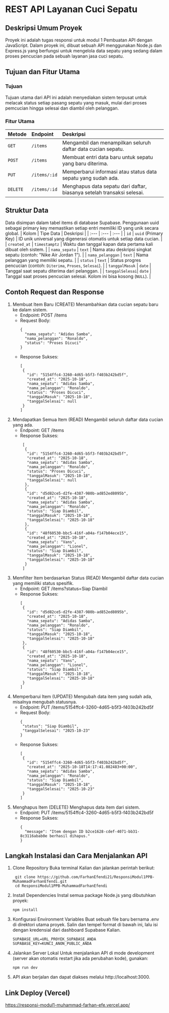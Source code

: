 #  REST API Layanan Cuci Sepatu 
## Deskripsi Umum Proyek
Proyek ini adalah tugas responsi untuk modul 1 Pembuatan API dengan JavaScript. Dalam proyek ini, dibuat sebuah API menggunakan Node.js dan Express.js yang berfungsi untuk mengelola data sepatu yang sedang dalam proses pencucian pada sebuah layanan jasa cuci sepatu.

## Tujuan dan Fitur Utama
### Tujuan
Tujuan utama dari API ini adalah menyediakan sistem terpusat untuk melacak status setiap pasang sepatu yang masuk, mulai dari proses pemcucian hingga selesai dan diambil oleh pelanggan.

### Fitur Utama
| Metode | Endpoint | Deskripsi |
| :--- | :--- | :--- |
| `GET` | `/items` | Mengambil dan menampilkan seluruh daftar data cucian sepatu. |
| `POST` | `/items` | Membuat entri data baru untuk sepatu yang baru diterima. |
| `PUT` | `/items/:id` | Memperbarui informasi atau status data sepatu yang sudah ada. |
| `DELETE` | `/items/:id` | Menghapus data sepatu dari daftar, biasanya setelah transaksi selesai. |

## Struktur Data
Data disimpan dalam tabel items di database Supabase. Penggunaan uuid sebagai primary key memastikan setiap entri memiliki ID yang unik secara global.
| Kolom | Tipe Data | Deskripsi |
| :--- | :--- | :--- |
| `id` | `uuid` (Primary Key) | ID unik universal yang digenerasi otomatis untuk setiap data cucian. |
| `created_at` | `timestamptz` | Waktu dan tanggal kapan data pertama kali dibuat oleh sistem. |
| `nama_sepatu` | `text` | Nama atau deskripsi singkat sepatu (contoh: "Nike Air Jordan 1"). |
| `nama_pelanggan` | `text` | Nama pelanggan yang memiliki sepatu. |
| `status` | `text` | Status progres pencucian (contoh: `Diterima`, `Proses`, `Selesai`). |
| `tanggalMasuk` | `date` | Tanggal saat sepatu diterima dari pelanggan. |
| `tanggalSelesai`| `date` | Tanggal saat proses pencucian selesai. Kolom ini bisa kosong (`NULL`). |

## Contoh Request dan Response
1. Membuat Item Baru (CREATE)
   Menambahkan data cucian sepatu baru ke dalam sistem.
   - Endpoint: POST /items
   - Request Body:
     ```
     {
       "nama_sepatu": "Adidas Samba",
       "nama_pelanggan": "Ronaldo",
       "status": "Proses Dicuci"
     }
   - Response Sukses:
     ```
     [
      {
        "id": "5154ffc4-3260-4d65-b5f3-f403b242bd5f",
        "created_at": "2025-10-18",
        "nama_sepatu": "Adidas Samba",
        "nama_pelanggan": "Ronaldo",
        "status": "Proses Dicuci",
        "tanggalMasuk": "2025-10-18",
        "tanggalSelesai": null
      }
     ]
2. Mendapatkan Semua Item (READ)
   Mengambil seluruh daftar data cucian yang ada.
   - Endpoint: GET /items
   - Response Sukses:
     ```
      [
       {
        "id": "5154ffc4-3260-4d65-b5f3-f403b242bd5f",
        "created_at": "2025-10-18",
        "nama_sepatu": "Adidas Samba",
        "nama_pelanggan": "Ronaldo",
        "status": "Proses Dicuci",
        "tanggalMasuk": "2025-10-18",
        "tanggalSelesai": null
       },
       {
        "id": "d5d82ce5-d2fe-4387-980b-ad852ed8095b",
        "created_at": "2025-10-18",
        "nama_sepatu": "Adidas Samba",
        "nama_pelanggan": "Ronaldo",
        "status": "Siap Diambil",
        "tanggalMasuk": "2025-10-18",
        "tanggalSelesai": "2025-10-18"
       },
       {
        "id": "48f60530-bbc5-416f-a04a-f147b04ece15",
        "created_at": "2025-10-18",
        "nama_sepatu": "Vans",
        "nama_pelanggan": "Lionel",
        "status": "Siap Diambil",
        "tanggalMasuk": "2025-10-18",
        "tanggalSelesai": "2025-10-18"
       }
      ]
     
3. Memfilter Item berdasarkan Status (READ)
   Mengambil daftar data cucian yang memiliki status spesifik.
   - Endpoint: GET /items?status=Siap Diambil 
   - Response Sukses:
     ```
     [
      {
        "id": "d5d82ce5-d2fe-4387-980b-ad852ed8095b",
        "created_at": "2025-10-18",
        "nama_sepatu": "Adidas Samba",
        "nama_pelanggan": "Ronaldo",
        "status": "Siap Diambil",
        "tanggalMasuk": "2025-10-18",
        "tanggalSelesai": "2025-10-18"
      },
      {
        "id": "48f60530-bbc5-416f-a04a-f147b04ece15",
        "created_at": "2025-10-18",
        "nama_sepatu": "Vans",
        "nama_pelanggan": "Lionel",
        "status": "Siap Diambil",
        "tanggalMasuk": "2025-10-18",
        "tanggalSelesai": "2025-10-18"
      }
     ]

4. Memperbarui Item (UPDATE)
   Mengubah data item yang sudah ada, misalnya mengubah statusnya.
   - Endpoint: PUT /items/5154ffc4-3260-4d65-b5f3-f403b242bd5f
   - Request Body:
     ```
     {
      "status": "Siap Diambil",
      "tanggalSelesai": "2025-10-23" 
     }

   - Response Sukses:
     ```
     [
      {
        "id": "5154ffc4-3260-4d65-b5f3-f403b242bd5f",
        "created_at": "2025-10-18T14:17:41.082483+00:00",
        "nama_sepatu": "Adidas Samba",
        "nama_pelanggan": "Ronaldo",
        "status": "Siap Diambil",
        "tanggalMasuk": "2025-10-18",
        "tanggalSelesai": "2025-10-23"
      }
     ]
     
5. Menghapus Item (DELETE)
   Menghapus data item dari sistem.
   - Endpoint: PUT /items/5154ffc4-3260-4d65-b5f3-f403b242bd5f
   - Response Sukses:
     ```
     {
       "message": "Item dengan ID b2ce1628-cdef-4071-bb31-8c3116abab0e berhasil dihapus."
     }

## Langkah Instalasi dan Cara Menjalankan API
1. Clone Repository Buka terminal Kalian dan jalankan perintah berikut:
   ```
    git clone https://github.com/FarhanEfendi21/ResponsiModul1PPB-MuhammadFarhanEfendi.git
    cd ResponsiModul1PPB-MuhammadFarhanEfendi

2. Install Dependencies Instal semua package Node.js yang dibutuhkan proyek:
   ```
   npm install

3. Konfigurasi Environment Variables Buat sebuah file baru bernama .env di direktori utama proyek. Salin dan tempel format di bawah ini, lalu isi dengan kredensial dari dashboard Supabase Kalian.
   ```
   SUPABASE_URL=URL_PROYEK_SUPABASE_ANDA
   SUPABASE_KEY=KUNCI_ANON_PUBLIC_ANDA

4. Jalankan Server Lokal Untuk menjalankan API di mode development (server akan otomatis restart jika ada perubahan kode), gunakan:
   ```
   npm run dev

5. API akan berjalan dan dapat diakses melalui http://localhost:3000.

## Link Deploy (Vercel)
https://responsi-modul1-muhammad-farhan-efe.vercel.app/






